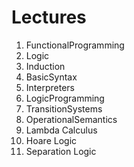 # Lectures

1. FunctionalProgramming
2. Logic
3. Induction
4. BasicSyntax
5. Interpreters
6. LogicProgramming
7. TransitionSystems
9. OperationalSemantics
10. Lambda Calculus
11. Hoare Logic
12. Separation Logic
